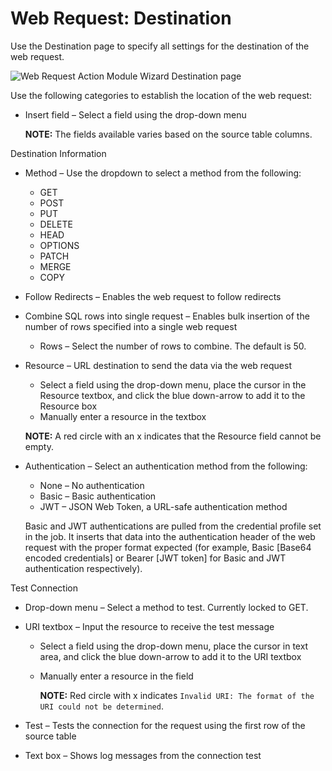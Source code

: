 # Web Request: Destination

Use the Destination page to specify all settings for the destination of the web request.

![Web Request Action Module Wizard Destination page](/img/product_docs/accessanalyzer/enterpriseauditor/install/filesystemproxy/destination.webp)

Use the following categories to establish the location of the web request:

- Insert field – Select a field using the drop-down menu

  __NOTE:__ The fields available varies based on the source table columns.

Destination Information

- Method – Use the dropdown to select a method from the following:

  - GET
  - POST
  - PUT
  - DELETE
  - HEAD
  - OPTIONS
  - PATCH
  - MERGE
  - COPY
- Follow Redirects – Enables the web request to follow redirects
- Combine SQL rows into single request – Enables bulk insertion of the number of rows specified into a single web request

  - Rows – Select the number of rows to combine. The default is 50.
- Resource – URL destination to send the data via the web request

  - Select a field using the drop-down menu, place the cursor in the Resource textbox, and click the blue down-arrow to add it to the Resource box
  - Manually enter a resource in the textbox

  __NOTE:__ A red circle with an x indicates that the Resource field cannot be empty.
- Authentication – Select an authentication method from the following:

  - None – No authentication
  - Basic – Basic authentication
  - JWT – JSON Web Token, a URL-safe authentication method

  Basic and JWT authentications are pulled from the credential profile set in the job. It inserts that data into the authentication header of the web request with the proper format expected (for example, Basic [Base64 encoded credentials] or Bearer [JWT token] for Basic and JWT authentication respectively).

Test Connection

- Drop-down menu – Select a method to test. Currently locked to GET.
- URI textbox – Input the resource to receive the test message

  - Select a field using the drop-down menu, place the cursor in text area, and click the blue down-arrow to add it to the URI textbox
  - Manually enter a resource in the field

    __NOTE:__ Red circle with x indicates ```Invalid URI: The format of the URI could not be determined```.
- Test – Tests the connection for the request using the first row of the source table
- Text box – Shows log messages from the connection test
